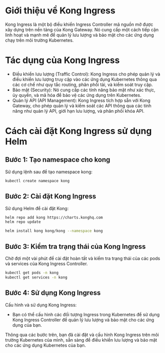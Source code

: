 # Giới thiệu về Kong Ingress

Kong Ingress là một bộ điều khiển Ingress Controller mã nguồn mở được xây dựng trên nền tảng của Kong Gateway. Nó cung cấp một cách tiếp cận linh hoạt và mạnh mẽ để quản lý lưu lượng và bảo mật cho các ứng dụng chạy trên môi trường Kubernetes.

# Tác dụng của Kong Ingress

- Điều khiển lưu lượng (Traffic Control): Kong Ingress cho phép quản lý và điều khiển lưu lượng truy cập vào các ứng dụng Kubernetes thông qua các cơ chế như quy tắc routing, phân phối tải, và kiểm soát truy cập.
- Bảo mật (Security): Nó cung cấp các tính năng bảo mật như xác thực, ủy quyền, và mã hóa để bảo vệ các ứng dụng trên Kubernetes.
- Quản lý API (API Management): Kong Ingress tích hợp sẵn với Kong Gateway, cho phép quản lý và kiểm soát các API thông qua các tính năng như quản lý API, giới hạn lưu lượng, và phân phối khóa API.

# Cách cài đặt Kong Ingress sử dụng Helm

## Bước 1: Tạo namespace cho kong

Sử dụng lệnh sau để tạo namespace kong:

```bash
kubectl create namespace kong
```

## Bước 2: Cài đặt Kong Ingress

Sử dụng Helm để cài đặt Kong:

```bash
helm repo add kong https://charts.konghq.com
helm repo update

helm install kong kong/kong --namespace kong
```

## Bước 3: Kiểm tra trạng thái của Kong Ingress

Chờ đợi một vài phút để cài đặt hoàn tất và kiểm tra trạng thái của các pods và services của Kong Ingress Controller.

```bash
kubectl get pods -n kong
kubectl get services -n kong
```

## Bước 4: Sử dụng Kong Ingress

Cấu hình và sử dụng Kong Ingress:

- Bạn có thể cấu hình các đối tượng Ingress trong Kubernetes để sử dụng Kong Ingress Controller để quản lý lưu lượng và bảo mật cho các ứng dụng của bạn.

Thông qua các bước trên, bạn đã cài đặt và cấu hình Kong Ingress trên môi trường Kubernetes của mình, sẵn sàng để điều khiển lưu lượng và bảo mật cho các ứng dụng Kubernetes của bạn.